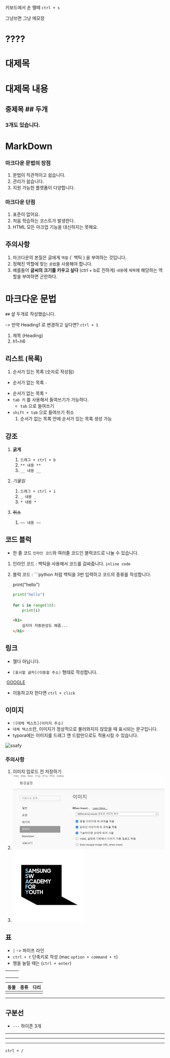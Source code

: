키보드에서 손 뗄떼 `ctrl + s`

그냥쓰면 그냥 메모장

# ????

<h1>대제목</h1>

# 대제목 내용

## 중제목 ## 두개

### 3개도 있습니다.

# MarkDown

### 마크다운 문법의 장점

1. 문법이 직관적이고 쉽습니다.
2. 관리가 쉽습니다.
3. 지원 가능한 플랫폼이 다양합니다.

### 마크다운 단점

1. 표준이 없어요.
2. 처음 학습하는 코스트가 발생한다.
3. HTML 모든 마크업 기능을 대신하지는 못해요.

## 주의사항

1. 마크다운의 본질은 글에게 `역할` (` 백틱 ) 을 부여하는 것입니다.
2. 정해진 역할에 맞는 `문법`을 사용해야 합니다.
3. 예를들어 **글씨의 크기를 키우고 싶다** (ctrl + b로 진하게) `내용`에 `제목`에 해당하는 역할을 부여하면 곤란하다.



# 마크다운 문법

`##` 샾 두개로 작성했습니다.

-> 만약 Heading1 로 변경하고 싶다면? `ctrl + 1`

1. 제목 (Heading)
2. h1~h6



## 리스트 (목록)

1. 순서가 있는 목록 (숫자로 작성됨)

- 순서가 없는 목록 `-`

* 순서가 없는 목록 `*` 
* `tab 키` 를 사용해서 들여쓰기가 가능하다.
  * `tab` 으로 들여쓰기
* `shift + tab` 으로 들여쓰기 취소
  1. 순서가 없는 목록 안에 순서가 있는 목록 생성 가능



## 강조

1. **굵게** 

   1. `드래그 + ctrl + b`
   2. `** 내용 ** `
   3. `__ 내용 __`

2. *기울임*

   1. `드래그 + ctrl + i`
   2. `_ 내용 _`
   3. `* 내용 *`

3. ~~취소~~

   1. `~~ 내용 ~~`

   

## 코드 블럭

- 한 줄 코드 `인라인 코드`와 여러줄 코드인 블럭코드로 나눌 수 있습니다.

1. 인라인 코드 : 백틱을 사용해서 코드를 감싸줍니다. `inline code`

2. 블럭 코드 : ```python 처럼 백틱을 3번 입력하고 코드의 종류를 작성합니다.

   print("hello")

   ```python
   print("hello")
   
   for i in range(10):
       print(i)
   ```

   ```html
   <h1>
       심지어 자동완성도 해줌...
   </h1>
   ```



## 링크

- 젤다 아닙니다.

- `[표시할 글자](이동할 주소)` 형태로 작성합니다.

​		[GOOGLE](https://google.com)

- 이동하고자 한다면 `ctrl + click`



## 이미지

- `![대체 텍스트](이미지 주소)`
- `대체 텍스트`란, 이미지가 정상적으로 불러와지지 않았을 때 표시되는 문구입니다.
- typora에는 이미지를 드래그 앤 드랍만으로도 적용시킬 수 있습니다.

![ssafy](esktop\ssafy.png)

### 주의사항

1. 이미지 업로드 전 저장하기
2. ![image-20220112142025755](markdown.assets/image-20220112142025755.png)
3. ![image-20220112142025755](markdown.assets/ssafy.png)



## 표

- `|` -> 파이프 라인
- `ctrl + t` 단축키로 작성 (mac `option + command + t`)
- 행을 늘릴 때는 (`ctrl + enter`)

|      |      |      |
| ---- | ---- | ---- |
|      |      |      |
|      |      |      |
|      |      |      |
|      |      |      |



| 동물 | 종류 | 다리 |
| ---- | ---- | ---- |
|      |      |      |

---

## 구분선

- `---` 하이픈 3개 

---

---

---



`ctrl + /`

